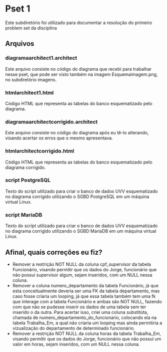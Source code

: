 # Pset 1
Este subdiretório foi utilizado para documentar a resolução do primeiro problem set da disciplina
## Arquivos
### diagramaarchitect1.architect
Este arquivo consiste no código do diagrama que recebi para trabalhar nesse pset, que pode ser visto também na imagem Esquemaimagem.png, no subdiretório imagens.
### htmlarchitect1.html
Código HTML que representa as tabelas do banco esquematizado pelo diagrama.
### diagramaarchitectcorrigido.architect
Este arquivo consiste no código do diagrama após eu tê-lo alterando, visando acertar os erros que o mesmo apresentava.
### htmlarchitectcorrigido.html
Código HTML que representa as tabelas do banco esquematizado pelo diagrama corrigido.
### script PostgreSQL
Texto do script utilizado para criar o banco de dados UVV esquematizado no diagrama corrigido utilizando o SGBD PostgreSQL em um máquina virtual Linux.
### script MariaDB
Texto do script utilizado para criar o banco de dados UVV esquematizado no diagrama corrigido utilizando o SGBD MariaDB em um máquina virtual Linux.
## Afinal, quais correções eu fiz?
- Remover a restrição NOT NULL da coluna cpf_supervisor da tabela Funcionário, visando permitir que os dados do Jorge, funcionário que não possuí supervisor algum, sejam inseridos, com um NULL nessa coluna.
- Remover a coluna numero_departamento da tabela Funcionário, já que esta conceitualmente deveria ser uma FK da tabela departamento, mas caso fosse criaria um looping, já que essa tabela também tem uma fk que interage com a tabela Funcionário e ambas são NOT NULL, fazendo com que não se pudesse inserir os dados de uma tabela sem ter inserido o da outra. Para acertar isso, criei uma coluna substitúta, chamada de numero_departamento_do_funcionario, colocando ela na tabela Trabalha_Em, a qual não criaria um looping mas ainda permitiria a vizualização do departamento de determinado funcionário.
- Remover a restrição NOT NULL da coluna horas da tabela Trabalha_Em, visando permitir que os dados do Jorge, funcionário que não possuí um valor em horas, sejam inseridos, com um NULL nessa coluna.
